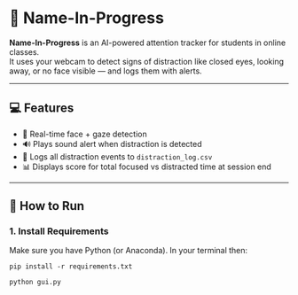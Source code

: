 # 🎯 Name-In-Progress

**Name-In-Progress** is an AI-powered attention tracker for students in online classes.  
It uses your webcam to detect signs of distraction like closed eyes, looking away, or no face visible — and logs them with alerts.

---

## 💻 Features

- 👀 Real-time face + gaze detection
- 🔊 Plays sound alert when distraction is detected
- 📝 Logs all distraction events to `distraction_log.csv`
- 📊 Displays score for total focused vs distracted time at session end

---

## 🚀 How to Run

### 1. Install Requirements
Make sure you have Python (or Anaconda). In your terminal then: 

`pip install -r requirements.txt`

`python gui.py`
